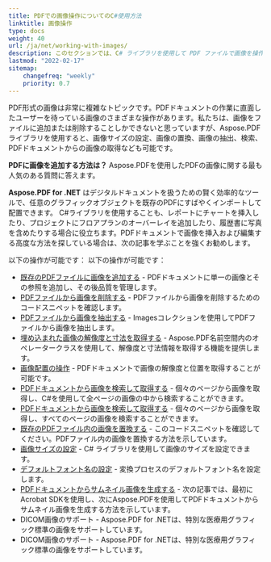 ```yaml
---
title: PDFでの画像操作についてのC#使用方法
linktitle: 画像操作
type: docs
weight: 40
url: /ja/net/working-with-images/
description: このセクションでは、C# ライブラリを使用して PDF ファイルで画像を操作する機能について説明します。
lastmod: "2022-02-17"
sitemap:
    changefreq: "weekly"
    priority: 0.7
---
```

<script type="application/ld+json">
{
    "@context": "https://schema.org",
    "@type": "TechArticle",
    "headline": "PDFでの画像操作についてのC#使用方法",
    "alternativeHeadline": "PDFでの画像操作方法.NETを使って",
    "author": {
        "@type": "Person",
        "name":"Anastasiia Holub",
        "givenName": "Anastasiia",
        "familyName": "Holub",
        "url":"https://www.linkedin.com/in/anastasiia-holub-750430225/"
    },
    "genre": "PDF文書生成",
    "keywords": "pdf, c#, pdf内の画像",
    "wordcount": "302",
    "proficiencyLevel":"初心者",
    "publisher": {
        "@type": "Organization",
        "name": "Aspose.PDF Doc Team",
        "url": "https://products.aspose.com/pdf",
        "logo": "https://www.aspose.cloud/templates/aspose/img/products/pdf/aspose_pdf-for-net.svg",
        "alternateName": "Aspose",
        "sameAs": [
            "https://facebook.com/aspose.pdf/",
            "https://twitter.com/asposepdf",
            "https://www.youtube.com/channel/UCmV9sEg_QWYPi6BJJs7ELOg/featured",
            "https://www.linkedin.com/company/aspose",
            "https://stackoverflow.com/questions/tagged/aspose",
            "https://aspose.quora.com/",
            "https://aspose.github.io/"
        ],
        "contactPoint": [
            {
                "@type": "ContactPoint",
                "telephone": "+1 903 306 1676",
                "contactType": "sales",
                "areaServed": "US",
                "availableLanguage": "en"
            },
            {
                "@type": "ContactPoint",
                "telephone": "+44 141 628 8900",
                "contactType": "sales",
                "areaServed": "GB",
                "availableLanguage": "en"
            },
            {
                "@type": "ContactPoint",
                "telephone": "+61 2 8006 6987",
                "contactType": "sales",
                "areaServed": "AU",
                "availableLanguage": "en"
            }
        ]
    },
    "url": "/net/working-with-images/",
    "mainEntityOfPage": {
        "@type": "WebPage",
        "@id": "/net/working-with-images/"
    },
    "dateModified": "2022-02-04",
    "description": "このセクションでは、C# ライブラリを使用して PDF ファイルで画像を操作する機能について説明します。"
}
</script>
PDF形式の画像は非常に複雑なトピックです。PDFドキュメントの作業に直面したユーザーを待っている画像のさまざまな操作があります。私たちは、画像をファイルに追加または削除することしかできないと思っていますが、Aspose.PDFライブラリを使用すると、画像サイズの設定、画像の置換、画像の抽出、検索、PDFドキュメントからの画像の取得なども可能です。

**PDFに画像を追加する方法は？** Aspose.PDFを使用したPDFの画像に関する最も人気のある質問に答えます。

**Aspose.PDF for .NET** はデジタルドキュメントを扱うための賢く効率的なツールで、任意のグラフィックオブジェクトを既存のPDFにすばやくインポートして配置できます。
C#ライブラリを使用することも、レポートにチャートを挿入したり、プロジェクトにフロアプランのオーバーレイを追加したり、履歴書に写真を含めたりする場合に役立ちます。PDFドキュメントで画像を挿入および編集する高度な方法を探している場合は、次の記事を学ぶことを強くお勧めします。

以下の操作が可能です：
以下の操作が可能です：

- [既存のPDFファイルに画像を追加する](/pdf/ja/net/add-image-to-existing-pdf-file/) - PDFドキュメントに単一の画像とその参照を追加し、その後品質を管理します。
- [PDFファイルから画像を削除する](/pdf/ja/net/delete-images-from-pdf-file/) - PDFファイルから画像を削除するためのコードスニペットを確認します。
- [PDFファイルから画像を抽出する](/pdf/ja/net/extract-images-from-pdf-file/) - Imagesコレクションを使用してPDFファイルから画像を抽出します。
- [埋め込まれた画像の解像度と寸法を取得する](/pdf/ja/net/get-resolution-and-dimensions-of-embedded-images/) - Aspose.PDF名前空間内のオペレータークラスを使用して、解像度と寸法情報を取得する機能を提供します。
- [画像配置の操作](/pdf/ja/net/working-with-image-placement/) - PDFドキュメントで画像の解像度と位置を取得することが可能です。
- [PDFドキュメントから画像を検索して取得する](/pdf/ja/net/search-and-get-images-from-pdf-document/) - 個々のページから画像を取得し、C#を使用して全ページの画像の中から検索することができます。
- [PDFドキュメントから画像を検索して取得する](/pdf/ja/net/search-and-get-images-from-pdf-document/) - 個々のページから画像を取得し、すべてのページの画像を検索することができます。
- [既存のPDFファイル内の画像を置換する](/pdf/ja/net/replace-image-in-existing-pdf-file/) - このコードスニペットを確認してください。PDFファイル内の画像を置換する方法を示しています。
- [画像サイズの設定](/pdf/ja/net/set-image-size/) - C# ライブラリを使用して画像のサイズを設定できます。
- [デフォルトフォント名の設定](/pdf/ja/net/set-default-font-name/) - 変換プロセスのデフォルトフォント名を設定します。
- [PDFドキュメントからサムネイル画像を生成する](/pdf/ja/net/generate-thumbnail-images-from-pdf-documents/) - 次の記事では、最初にAcrobat SDKを使用し、次にAspose.PDFを使用してPDFドキュメントからサムネイル画像を生成する方法を示しています。
- DICOM画像のサポート - Aspose.PDF for .NETは、特別な医療用グラフィック標準の画像をサポートしています。
- DICOM画像のサポート - Aspose.PDF for .NETは、特別な医療用グラフィック標準の画像をサポートしています。

<script type="application/ld+json">
{
    "@context": "http://schema.org",
    "@type": "SoftwareApplication",
    "name": "Aspose.PDF for .NET Library",
    "image": "https://www.aspose.cloud/templates/aspose/img/products/pdf/aspose_pdf-for-net.svg",
    "url": "https://www.aspose.com/",
    "publisher": {
        "@type": "Organization",
        "name": "Aspose.PDF",
        "url": "https://products.aspose.com/pdf",
        "logo": "https://www.aspose.cloud/templates/aspose/img/products/pdf/aspose_pdf-for-net.svg",
        "alternateName": "Aspose",
        "sameAs": [
            "https://facebook.com/aspose.pdf/",
            "https://twitter.com/asposepdf",
            "https://www.youtube.com/channel/UCmV9sEg_QWYPi6BJJs7ELOg/featured",
            "https://www.linkedin.com/company/aspose",
            "https://stackoverflow.com/questions/tagged/aspose",
            "https://aspose.quora.com/",
            "https://aspose.github.io/"
        ],
        "contactPoint": [
            {
                "@type": "ContactPoint",
                "telephone": "+1 903 306 1676",
                "contactType": "sales",
                "areaServed": "US",
                "availableLanguage": "en"
            },
            {
                "@type": "ContactPoint",
                "telephone": "+44 141 628 8900",
                "contactType": "sales",
                "areaServed": "GB",
                "availableLanguage": "en"
            },
            {
                "@type": "ContactPoint",
                "telephone": "+61 2 8006 6987",
                "contactType": "sales",
                "areaServed": "AU",
                "availableLanguage": "en"
            }
        ]
    },
    "offers": {
        "@type": "Offer",
        "price": "1199",
        "priceCurrency": "USD"
    },
    "applicationCategory": "PDF Manipulation Library for .NET",
    "downloadUrl": "https://www.nuget.org/packages/Aspose.PDF/",
    "operatingSystem": "Windows, MacOS, Linux",
    "screenshot": "https://docs.aspose.com/pdf/net/create-pdf-document/screenshot.png",
    "softwareVersion": "2022.1",
    "aggregateRating": {
        "@type": "AggregateRating",
        "ratingValue": "5",
        "ratingCount": "16"
    }
}
</script>


